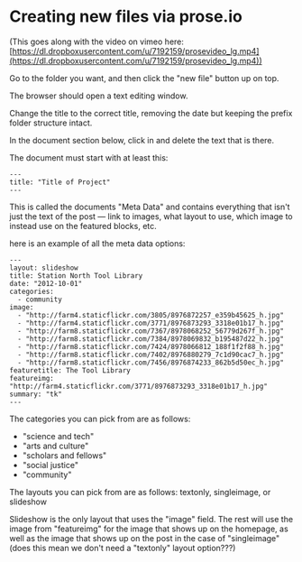 # Creating new files via prose.io

(This goes along with the video on vimeo here: [https://dl.dropboxusercontent.com/u/7192159/prosevideo_lg.mp4](https://dl.dropboxusercontent.com/u/7192159/prosevideo_lg.mp4))

Go to the folder you want, and then click the "new file" button up on top.

The browser should open a text editing window.

Change the title to the correct title, removing the date but keeping the prefix folder structure intact.

In the document section below, click in and delete the text that is there.

The document must start with at least this:

```
---
title: "Title of Project"
---
```

This is called the documents "Meta Data" and contains everything that isn't just the text of the post — link to images, what layout to use, which image to instead use on the featured blocks, etc.

here is an example of all the meta data options:

```
---
layout: slideshow
title: Station North Tool Library
date: "2012-10-01"
categories: 
  - community
image: 
  - "http://farm4.staticflickr.com/3805/8976872257_e359b45625_h.jpg"
  - "http://farm4.staticflickr.com/3771/8976873293_3318e01b17_h.jpg"
  - "http://farm8.staticflickr.com/7367/8978068252_56779d267f_h.jpg"
  - "http://farm8.staticflickr.com/7384/8978069832_b195487d22_h.jpg"
  - "http://farm8.staticflickr.com/7424/8978066812_188f1f2f88_h.jpg"
  - "http://farm8.staticflickr.com/7402/8976880279_7c1d90cac7_h.jpg"
  - "http://farm8.staticflickr.com/7456/8976874233_862b5d50ec_h.jpg"
featuretitle: The Tool Library
featureimg: "http://farm4.staticflickr.com/3771/8976873293_3318e01b17_h.jpg"
summary: "tk"
---
```

The categories you can pick from are as follows:
- "science and tech"
- "arts and culture"
- "scholars and fellows"
- "social justice"
- "community"

The layouts you can pick from are as follows: textonly, singleimage, or slideshow

Slideshow is the only layout that uses the "image" field. The rest will use the image from "featureimg" for the image that shows up on the homepage, as well as the image that shows up on the post in the case of "singleimage" (does this mean we don't need a "textonly" layout option???)



